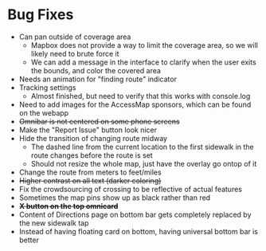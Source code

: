 # Bug Fixes

- Can pan outside of coverage area
    - Mapbox does not provide a way to limit the coverage area, so we will likely need to brute force it
    - We can add a message in the interface to clarify when the user exits the bounds, and color the covered area
- Needs an animation for "finding route" indicator
- Tracking settings
    - Almost finished, but need to verify that this works with console.log
- Need to add images for the AccessMap sponsors, which can be found on the webapp
- ~~Omnibar is not centered on some phone screens~~
- Make the "Report Issue" button look nicer
- Hide the transition of changing route midway
    - The dashed line from the current location to the first sidewalk in the route changes before the route is set
    - Should not resize the whole map, just have the overlay go ontop of it
- Change the route from meters to feet/miles
- ~~Higher contrast on all text (darker coloring)~~
- Fix the crowdsourcing of crossing to be reflective of actual features
- Sometimes the map pins show up as black rather than red
- ~~**X button on the top omnicard**~~
- Content of Directions page on bottom bar gets completely replaced by the new sidewalk tap 
- Instead of having floating card on bottom, having universal bottom bar is better